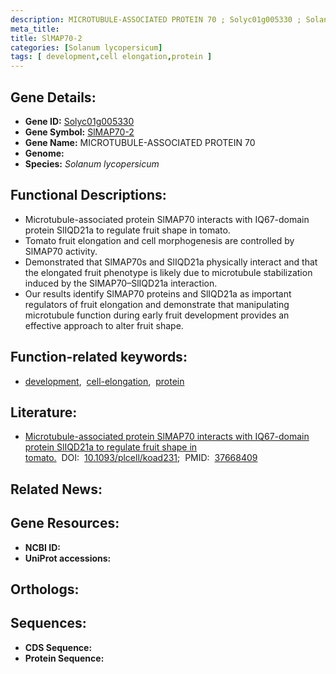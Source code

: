 ```yaml
---
description: MICROTUBULE-ASSOCIATED PROTEIN 70 ; Solyc01g005330 ; Solanum lycopersicum
meta_title:
title: SlMAP70-2
categories: [Solanum lycopersicum]
tags: [ development,cell elongation,protein ]
---
```


## Gene Details:
- **Gene ID:** [Solyc01g005330]()
- **Gene Symbol:** <u>SlMAP70-2</u>
- **Gene Name:** MICROTUBULE-ASSOCIATED PROTEIN 70
- **Genome:** []()
- **Species:** *Solanum lycopersicum*

## Functional Descriptions:
   - Microtubule-associated protein SlMAP70 interacts with IQ67-domain protein SlIQD21a to regulate fruit shape in tomato.
   - Tomato fruit elongation and cell morphogenesis are controlled by SlMAP70 activity.
   - Demonstrated that SlMAP70s and SlIQD21a physically interact and that the elongated fruit phenotype is likely due to microtubule stabilization induced by the SlMAP70–SlIQD21a interaction.
   - Our results identify SlMAP70 proteins and SlIQD21a as important regulators of fruit elongation and demonstrate that manipulating microtubule function during early fruit development provides an effective approach to alter fruit shape.

## Function-related keywords:
   - [development](/tags/development/),&nbsp;&nbsp;[cell-elongation](/tags/cell-elongation/),&nbsp;&nbsp;[protein](/tags/protein/)

## Literature:
   - [Microtubule-associated protein SlMAP70 interacts with IQ67-domain protein SlIQD21a to regulate fruit shape in tomato.](https://doi.org/10.1093/plcell/koad231)&nbsp;&nbsp;DOI:&nbsp;&nbsp;[10.1093/plcell/koad231](https://doi.org/10.1093/plcell/koad231);&nbsp;&nbsp;PMID:&nbsp;&nbsp;[37668409](https://pubmed.ncbi.nlm.nih.gov/37668409/)

## Related News:

## Gene Resources:
- **NCBI ID:**  [](https://www.ncbi.nlm.nih.gov/gene/?term=)
- **UniProt accessions:**  [](https://www.uniprot.org/uniprotkb//entry)

## Orthologs:

## Sequences:
- **CDS Sequence:**
- **Protein Sequence:**
